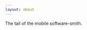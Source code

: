 ```yaml
---
layout: about
---
```


The tail of the mobile software-smith. 

<canvas id="canvas" height="550"></canvas>
<script src="https://unpkg.com/rive-js"></script>
<script>
    new rive.Rive({
        src: 'https://kafran.net/assets/animations/smith.riv',
        canvas: document.getElementById('canvas'),
        autoplay: true
    });
</script>
